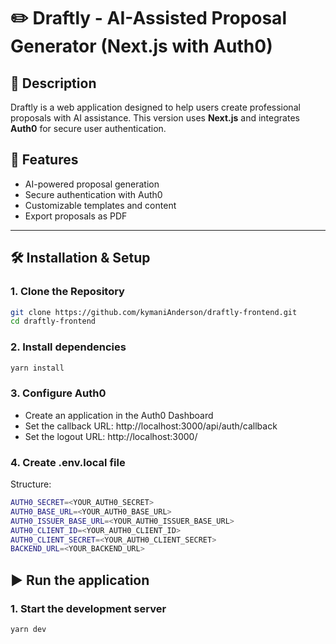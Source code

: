 # ✏️ Draftly - AI-Assisted Proposal Generator (Next.js with Auth0)

## 📄 Description
Draftly is a web application designed to help users create professional proposals with AI assistance. This version uses **Next.js** and integrates **Auth0** for secure user authentication.

## 🚀 Features

- AI-powered proposal generation
- Secure authentication with Auth0
- Customizable templates and content
- Export proposals as PDF
---

## 🛠️ Installation & Setup

### 1. Clone the Repository
```bash
git clone https://github.com/kymaniAnderson/draftly-frontend.git
cd draftly-frontend
```
### 2. Install dependencies
```bash
yarn install
```

### 3. Configure Auth0
- Create an application in the Auth0 Dashboard
- Set the callback URL: http://localhost:3000/api/auth/callback
- Set the logout URL: http://localhost:3000/

### 4. Create .env.local file
Structure:
```bash
AUTH0_SECRET=<YOUR_AUTH0_SECRET>
AUTH0_BASE_URL=<YOUR_AUTH0_BASE_URL>
AUTH0_ISSUER_BASE_URL=<YOUR_AUTH0_ISSUER_BASE_URL>
AUTH0_CLIENT_ID=<YOUR_AUTH0_CLIENT_ID>
AUTH0_CLIENT_SECRET=<YOUR_AUTH0_CLIENT_SECRET>
BACKEND_URL=<YOUR_BACKEND_URL>
```

## ▶️ Run the application

### 1. Start the development server
```bash 
yarn dev
```